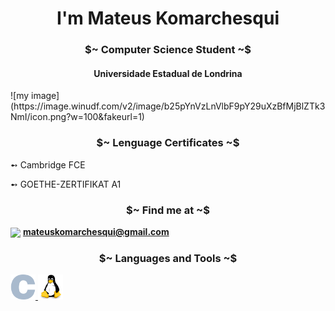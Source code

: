 <h1 align="center">I'm Mateus Komarchesqui</h1>
<h3 align="center">$~ Computer Science Student ~$</h3>
<h4 align="center">Universidade Estadual de Londrina</h3>
![my image](https://image.winudf.com/v2/image/b25pYnVzLnVlbF9pY29uXzBfMjBlZTk3NmI/icon.png?w=100&fakeurl=1)

<h3 align="center">$~ Lenguage Certificates ~$</h3>
➻ Cambridge FCE
  
➻ GOETHE-ZERTIFIKAT A1  

<h3 align="center">$~ Find me at ~$</h3>

<a href="https://github.com/MateusKomarchesqui" target="blank"><img align="center" src="https://cdn.worldvectorlogo.com/logos/official-gmail-icon-2020-.svg" alt=" " height="30" width="40" /></a>
**mateuskomarchesqui@gmail.com**

<h3 align="center">$~ Languages and Tools ~$</h3>
<p align="left"> <a href="https://www.cprogramming.com/" target="_blank"> <img src="https://raw.githubusercontent.com/devicons/devicon/master/icons/c/c-original.svg" alt="c" width="40" height="40"/> </a> <a href="https://www.linux.org/" target="_blank"> <img src="https://raw.githubusercontent.com/devicons/devicon/master/icons/linux/linux-original.svg" alt="linux" width="40" height="40"/> </a> </p>
